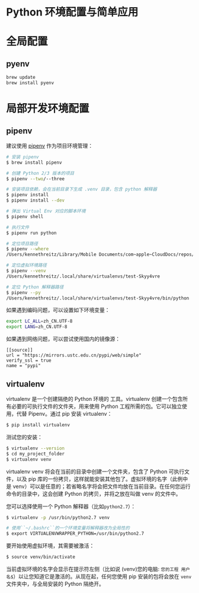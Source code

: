 # Python 环境配置与简单应用

# 全局配置

## pyenv

```sh
brew update
brew install pyenv
```

# 局部开发环境配置

## pipenv

建议使用 [pipenv](https://github.com/pypa/pipenv) 作为项目环境管理：

```sh
# 安装 pipenv
$ brew install pipenv

# 创建 Python 2/3 版本的项目
$ pipenv --two/--three

# 安装项目依赖，会在当前目录下生成 .venv 目录，包含 python 解释器
$ pipenv install
$ pipenv install --dev

# 弹出 Virtual Env 对应的脚本环境
$ pipenv shell

# 执行文件
$ pipenv run python

# 定位项目路径
$ pipenv --where
/Users/kennethreitz/Library/Mobile Documents/com~apple~CloudDocs/repos/kr/pipenv/test

# 定位虚拟环境路径
$ pipenv --venv
/Users/kennethreitz/.local/share/virtualenvs/test-Skyy4vre

# 定位 Python 解释器路径
$ pipenv --py
/Users/kennethreitz/.local/share/virtualenvs/test-Skyy4vre/bin/python
```

如果遇到编码问题，可以设置如下环境变量：

```sh
export LC_ALL=zh_CN.UTF-8
export LANG=zh_CN.UTF-8
```

如果遇到网络问题，可以尝试使用国内的镜像源：

```Pipfile
[[source]]
url = "https://mirrors.ustc.edu.cn/pypi/web/simple"
verify_ssl = true
name = "pypi"
```

## virtualenv

virtualenv 是一个创建隔绝的 Python 环境的 工具。virtualenv 创建一个包含所有必要的可执行文件的文件夹，用来使用 Python 工程所需的包。它可以独立使用，代替 Pipenv。通过 pip 安装 virtualenv：

```sh
$ pip install virtualenv
```

测试您的安装：

```sh
$ virtualenv --version
$ cd my_project_folder
$ virtualenv venv
```

virtualenv venv 将会在当前的目录中创建一个文件夹，包含了 Python 可执行文件，以及 pip 库的一份拷贝，这样就能安装其他包了。虚拟环境的名字（此例中是 venv）可以是任意的；若省略名字将会把文件均放在当前目录。在任何您运行命令的目录中，这会创建 Python 的拷贝，并将之放在叫做 venv 的文件中。

您可以选择使用一个 Python 解释器（比如`python2.7`）：

```sh
$ virtualenv -p /usr/bin/python2.7 venv

# 使用``~/.bashrc``的一个环境变量将解释器改为全局性的
$ export VIRTUALENVWRAPPER_PYTHON=/usr/bin/python2.7
```

要开始使用虚拟环境，其需要被激活：

```sh
$ source venv/bin/activate
```

当前虚拟环境的名字会显示在提示符左侧（比如说 (venv)您的电脑: `您的工程 用户名$`）以让您知道它是激活的。从现在起，任何您使用 pip 安装的包将会放在 `venv` 文件夹中，与全局安装的 Python 隔绝开。
